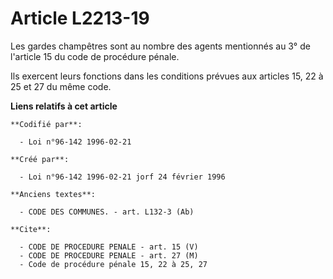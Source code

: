 # Article L2213-19

Les gardes champêtres sont au nombre des agents mentionnés au 3° de l'article 15 du code de procédure pénale.

Ils exercent leurs fonctions dans les conditions prévues aux articles 15, 22 à 25 et 27 du même code.

**Liens relatifs à cet article**

	**Codifié par**:

	  - Loi n°96-142 1996-02-21

	**Créé par**:

	  - Loi n°96-142 1996-02-21 jorf 24 février 1996

	**Anciens textes**:

	  - CODE DES COMMUNES. - art. L132-3 (Ab)

	**Cite**:

	  - CODE DE PROCEDURE PENALE - art. 15 (V)
	  - CODE DE PROCEDURE PENALE - art. 27 (M)
	  - Code de procédure pénale 15, 22 à 25, 27
